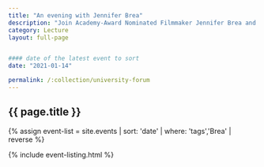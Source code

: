 ```yaml
---
title: "An evening with Jennifer Brea"
description: "Join Academy-Award Nominated Filmmaker Jennifer Brea and anthropologist and writer Megan Moodie for an evening of conversation and reflection on chronic illness, the global crisis of care, and Covid-19."
category: Lecture
layout: full-page


#### date of the latest event to sort
date: "2021-01-14"

permalink: /:collection/university-forum
---
```

<section id="main-content">
<div class="grid-container large">
<section class="heading">
<h2 class="underline">{{ page.title }}</h2>
</section>

<div class="events-card-list fade-out-siblings">
{% assign event-list = site.events | sort: 'date' | where: 'tags','Brea' | reverse %}

{% include event-listing.html %}
